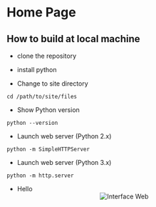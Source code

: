 # Home Page

## How to build at local machine
- clone the repository 

- install python

- Change to site directory
```
cd /path/to/site/files
```

- Show Python version
```
python --version
```

- Launch web server (Python 2.x)
```
python -m SimpleHTTPServer
```

- Launch web server (Python 3.x)
```
python -m http.server
```

- Hello
<span style="display:block;text-align:center">![Interface Web](/docs/assets/images/GPS-gotrack_Login.png)